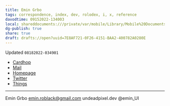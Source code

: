 ```yaml
---
title: Emin Grbo
tags: correspondence, index, dev, rolodex, i, x, reference
davodtime: 09152022-134003
local: shareddocuments:///private/var/mobile/Library/Mobile%20Documents/iCloud~md~obsidian/Documents/OBSHIDDIAN/drafts/7E8AF721-0F26-4151-BAA2-400782A0280E.md
dg-publish: true
share: true
draft: drafts://open?uuid=7E8AF721-0F26-4151-BAA2-400782A0280E
---
```

Updated `08182022-034901`

- [Cardhop](x-cardhop://show?id=contact:3695B020-80DA-4F37-9506-37E7470470A7&contact=Emin%20Grbo)
- [Mail](mailto:emin.roblack@gmail.com)
- [Homepage](https://undeadpixel.dev)
- [Twitter](https://twitter.com/emin_UI)
- [Things](things:///show?id=6t5WDjPL5x8E8uf3z19Gcf)

---

Emin Grbo
emin.roblack@gmail.com
undeadpixel.dev
@emin_UI